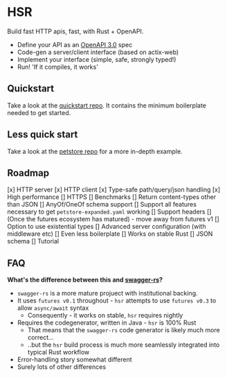 # HSR

Build fast HTTP apis, fast, with Rust + OpenAPI.

 * Define your API as an [OpenAPI 3.0](https://swagger.io/docs/specification/about/) spec
 * Code-gen a server/client interface (based on actix-web)
 * Implement your interface (simple, safe, strongly typed!)
 * Run! 'If it compiles, it works'


## Quickstart

Take a look at the [quickstart repo](example/quickstart). It contains the
minimum boilerplate needed to get started.

## Less quick start

Take a look at the [petstore repo](example/petstore) for a more in-depth example.

## Roadmap

[x] HTTP server
[x] HTTP client
[x] Type-safe path/query/json handling
[x] High performance
[] HTTPS
[] Benchmarks
[] Return content-types other than JSON
[] AnyOf/OneOf schema support
[] Support all features necessary to get `petstore-expanded.yaml` working
[] Support headers
[] (Once the futures ecosystem has matured) - move away from futures v1
[] Option to use existential types
[] Advanced server configuration (with middleware etc)
[] Even less boilerplate
[] Works on stable Rust
[] JSON schema
[] Tutorial

## FAQ

**What's the difference between this and [swagger-rs](https://github.com/Metaswitch/swagger-rs)?**

* `swagger-rs` is a more mature projuect with institutional backing.
* It uses `futures v0.1` throughout - `hsr` attempts to use `futures v0.3` to allow `async/await` syntax
  -  Consequently - it works on stable, `hsr` requires nightly
* Requires the codegenerator, written in Java - `hsr` is 100% Rust
  - That means that the `swagger-rs` code generator is likely much more correct...
  - ..but the `hsr` build process is much more seamlessly integrated into typical Rust workflow
* Error-handling story somewhat different
* Surely lots of other differences
